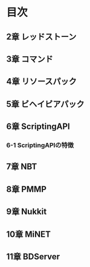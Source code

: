 # 目次
## 2章 レッドストーン

## 3章 コマンド

## 4章 リソースパック

## 5章 ビヘイビアパック

## 6章 ScriptingAPI
### 6-1 ScriptingAPIの特徴


## 7章 NBT

## 8章 PMMP

## 9章 Nukkit

## 10章 MiNET

## 11章 BDServer
